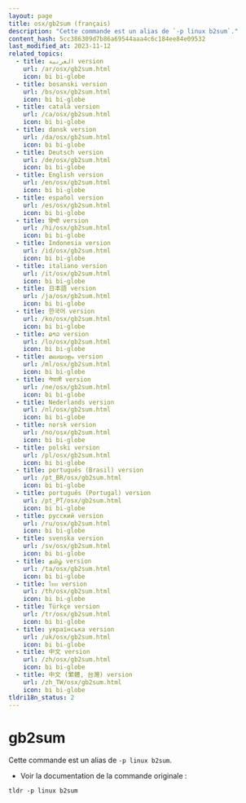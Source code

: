 ```yaml
---
layout: page
title: osx/gb2sum (français)
description: "Cette commande est un alias de `-p linux b2sum`."
content_hash: 5cc386309d7b86a69544aaa4c6c184ee84e09532
last_modified_at: 2023-11-12
related_topics:
  - title: العربية version
    url: /ar/osx/gb2sum.html
    icon: bi bi-globe
  - title: bosanski version
    url: /bs/osx/gb2sum.html
    icon: bi bi-globe
  - title: català version
    url: /ca/osx/gb2sum.html
    icon: bi bi-globe
  - title: dansk version
    url: /da/osx/gb2sum.html
    icon: bi bi-globe
  - title: Deutsch version
    url: /de/osx/gb2sum.html
    icon: bi bi-globe
  - title: English version
    url: /en/osx/gb2sum.html
    icon: bi bi-globe
  - title: español version
    url: /es/osx/gb2sum.html
    icon: bi bi-globe
  - title: हिन्दी version
    url: /hi/osx/gb2sum.html
    icon: bi bi-globe
  - title: Indonesia version
    url: /id/osx/gb2sum.html
    icon: bi bi-globe
  - title: italiano version
    url: /it/osx/gb2sum.html
    icon: bi bi-globe
  - title: 日本語 version
    url: /ja/osx/gb2sum.html
    icon: bi bi-globe
  - title: 한국어 version
    url: /ko/osx/gb2sum.html
    icon: bi bi-globe
  - title: ລາວ version
    url: /lo/osx/gb2sum.html
    icon: bi bi-globe
  - title: മലയാളം version
    url: /ml/osx/gb2sum.html
    icon: bi bi-globe
  - title: नेपाली version
    url: /ne/osx/gb2sum.html
    icon: bi bi-globe
  - title: Nederlands version
    url: /nl/osx/gb2sum.html
    icon: bi bi-globe
  - title: norsk version
    url: /no/osx/gb2sum.html
    icon: bi bi-globe
  - title: polski version
    url: /pl/osx/gb2sum.html
    icon: bi bi-globe
  - title: português (Brasil) version
    url: /pt_BR/osx/gb2sum.html
    icon: bi bi-globe
  - title: português (Portugal) version
    url: /pt_PT/osx/gb2sum.html
    icon: bi bi-globe
  - title: русский version
    url: /ru/osx/gb2sum.html
    icon: bi bi-globe
  - title: svenska version
    url: /sv/osx/gb2sum.html
    icon: bi bi-globe
  - title: தமிழ் version
    url: /ta/osx/gb2sum.html
    icon: bi bi-globe
  - title: ไทย version
    url: /th/osx/gb2sum.html
    icon: bi bi-globe
  - title: Türkçe version
    url: /tr/osx/gb2sum.html
    icon: bi bi-globe
  - title: українська version
    url: /uk/osx/gb2sum.html
    icon: bi bi-globe
  - title: 中文 version
    url: /zh/osx/gb2sum.html
    icon: bi bi-globe
  - title: 中文 (繁體, 台灣) version
    url: /zh_TW/osx/gb2sum.html
    icon: bi bi-globe
tldri18n_status: 2
---
```

# gb2sum

Cette commande est un alias de `-p linux b2sum`.

- Voir la documentation de la commande originale :

`tldr -p linux b2sum`
